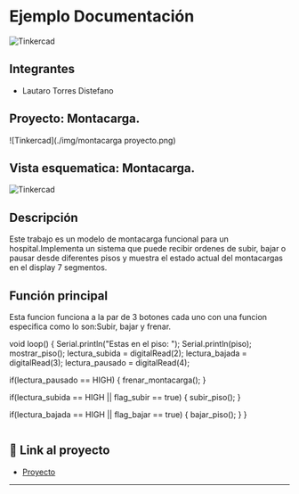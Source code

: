 # Ejemplo Documentación 
![Tinkercad](./img/ArduinoTinkercad.jpg)


## Integrantes 
- Lautaro Torres Distefano


## Proyecto: Montacarga.
![Tinkercad](./img/montacarga proyecto.png)



## Vista esquematica: Montacarga.
![Tinkercad](./img/diagrama.png)

## Descripción
Este trabajo es un modelo de montacarga funcional para un hospital.Implementa un sistema que puede recibir ordenes de subir, bajar o pausar
desde diferentes pisos y muestra el estado actual del montacargas en el display 7 segmentos.

## Función principal
Esta funcion funciona a la par de 3 botones cada uno con una funcion especifica como lo son:Subir, bajar y frenar.

void loop()
{
  Serial.println("Estas en el piso: ");
  Serial.println(piso);
  mostrar_piso();
  lectura_subida = digitalRead(2);
  lectura_bajada = digitalRead(3);
  lectura_pausado = digitalRead(4);
  
  if(lectura_pausado == HIGH)
  {
    frenar_montacarga();
  }
  
  if(lectura_subida == HIGH || flag_subir == true)
  {
    subir_piso();
  }
  
  if(lectura_bajada == HIGH || flag_bajar == true)
  {
    bajar_piso();
  }
}

~~~ C++ (lenguaje en el que esta escrito)
~~~ 

## :robot: Link al proyecto
- [Proyecto](https://www.tinkercad.com/things/8p1YMZTkh9U-bodacious-fulffy/editel?sharecode=WCmV9uyg2jmYj6c_9tedtd7QnhAr0YYr8h_rPs0T7Ks)
---
